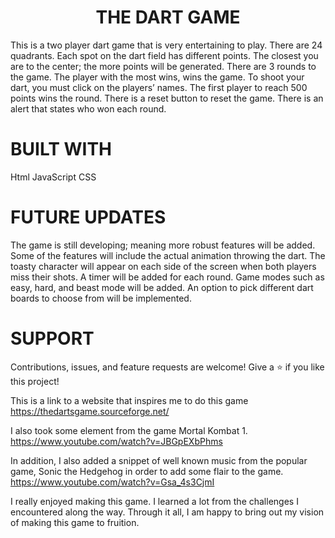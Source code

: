 <h1 align="center">THE DART GAME</h1>
This is a two player dart game that is very entertaining  to play.
There are 24 quadrants. Each spot on the dart field has different points. The closest you are to the center; the more points will be generated. 
There are 3 rounds to the game. The player with the most wins, wins the game.
To shoot your dart, you must click on the players’ names.
The first player to reach 500 points wins the round.
There is a reset button to reset the game. 
There is an alert that states who won each round.

<h1>BUILT WITH</H1>
Html
JavaScript
CSS

<h1>FUTURE UPDATES</h1>
The game is still developing; meaning more robust features will be added. 
Some of the features will include the actual animation throwing the dart. 
The toasty character will appear on each side of the screen when both players miss their shots. 
A timer will be added for each round. 
Game modes such as easy, hard, and beast mode will be added.
An option to pick different dart boards to choose from will be implemented. 

<h1>SUPPORT</h1>
Contributions, issues, and feature requests are welcome!
Give a ⭐️ if you like this project!

This is a link to a website that inspires me to do this game https://thedartsgame.sourceforge.net/ 


I also took some element from the game Mortal Kombat 1. https://www.youtube.com/watch?v=JBGpEXbPhms

In addition, I also added a snippet of well known music from the popular game, Sonic the Hedgehog in order to add some flair to the game. https://www.youtube.com/watch?v=Gsa_4s3CjmI  

I really enjoyed making this game. I learned a lot from the challenges I encountered along the way. Through it all, I am happy to bring out my vision of making this game to fruition. 
  






